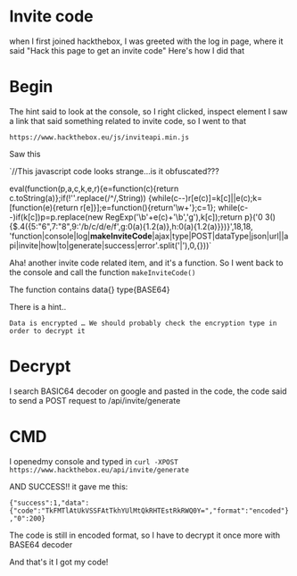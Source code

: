 # Invite code

when I first joined hackthebox, I was greeted with the log in page, where it said "Hack this page to get an invite code" 
Here's how I did that

# Begin

The hint said to look at the console, so I right clicked, inspect element
I saw a link that said something related to invite code, so I went to that

`https://www.hackthebox.eu/js/inviteapi.min.js`
 
Saw this

`//This javascript code looks strange...is it obfuscated???

eval(function(p,a,c,k,e,r){e=function(c){return c.toString(a)};if(!''.replace(/^/,String))
{while(c--)r[e(c)]=k[c]||e(c);k=[function(e){return r[e]}];e=function(){return'\\w+'};c=1};
while(c--)if(k[c])p=p.replace(new RegExp('\\b'+e(c)+'\\b','g'),k[c]);return p}('0 3(){$.4({5:"6",7:"8",9:\'/b/c/d/e/f\',g:0(a){1.2(a)},h:0(a){1.2(a)}})}',18,18,
'function|console|log|**makeInviteCode**|ajax|type|POST|dataType|json|url||api|invite|how|to|generate|success|error'.split('|'),0,{}))`

Aha! another invite code related item, and it's a function. So I went back to the console and call the function
`makeInviteCode()`

The function contains 
data{<some random string>}
type{BASE64}

There is a hint..

`Data is encrypted … We should probably check the encryption type in order to decrypt it`

# Decrypt

I search BASIC64 decoder on google and pasted in the code,
the code said to send a POST request to /api/invite/generate

# CMD
I openedmy console and typed in 
`curl -XPOST https://www.hackthebox.eu/api/invite/generate`

AND SUCCESS!!
it gave me this: 

`{"success":1,"data":{"code":"TkFMTlAtUkVSSFAtTkhYUlMtQkRHTEstRkRWQ0Y=","format":"encoded"},"0":200}`

The code is still in encoded format, so I have to decrypt it once more with BASE64 decoder

And that's it I got my code!





#
